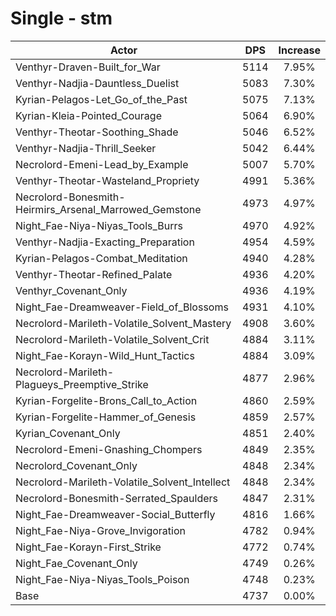 # Single - stm
| Actor | DPS | Increase |
|---|:---:|:---:|
|Venthyr-Draven-Built_for_War|5114|7.95%|
|Venthyr-Nadjia-Dauntless_Duelist|5083|7.30%|
|Kyrian-Pelagos-Let_Go_of_the_Past|5075|7.13%|
|Kyrian-Kleia-Pointed_Courage|5064|6.90%|
|Venthyr-Theotar-Soothing_Shade|5046|6.52%|
|Venthyr-Nadjia-Thrill_Seeker|5042|6.44%|
|Necrolord-Emeni-Lead_by_Example|5007|5.70%|
|Venthyr-Theotar-Wasteland_Propriety|4991|5.36%|
|Necrolord-Bonesmith-Heirmirs_Arsenal_Marrowed_Gemstone|4973|4.97%|
|Night_Fae-Niya-Niyas_Tools_Burrs|4970|4.92%|
|Venthyr-Nadjia-Exacting_Preparation|4954|4.59%|
|Kyrian-Pelagos-Combat_Meditation|4940|4.28%|
|Venthyr-Theotar-Refined_Palate|4936|4.20%|
|Venthyr_Covenant_Only|4936|4.19%|
|Night_Fae-Dreamweaver-Field_of_Blossoms|4931|4.10%|
|Necrolord-Marileth-Volatile_Solvent_Mastery|4908|3.60%|
|Necrolord-Marileth-Volatile_Solvent_Crit|4884|3.11%|
|Night_Fae-Korayn-Wild_Hunt_Tactics|4884|3.09%|
|Necrolord-Marileth-Plagueys_Preemptive_Strike|4877|2.96%|
|Kyrian-Forgelite-Brons_Call_to_Action|4860|2.59%|
|Kyrian-Forgelite-Hammer_of_Genesis|4859|2.57%|
|Kyrian_Covenant_Only|4851|2.40%|
|Necrolord-Emeni-Gnashing_Chompers|4849|2.35%|
|Necrolord_Covenant_Only|4848|2.34%|
|Necrolord-Marileth-Volatile_Solvent_Intellect|4848|2.34%|
|Necrolord-Bonesmith-Serrated_Spaulders|4847|2.31%|
|Night_Fae-Dreamweaver-Social_Butterfly|4816|1.66%|
|Night_Fae-Niya-Grove_Invigoration|4782|0.94%|
|Night_Fae-Korayn-First_Strike|4772|0.74%|
|Night_Fae_Covenant_Only|4749|0.26%|
|Night_Fae-Niya-Niyas_Tools_Poison|4748|0.23%|
|Base|4737|0.00%|
